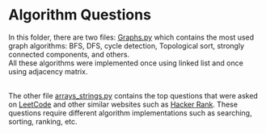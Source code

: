# Algorithm Questions

In this folder, there are two files: [Graphs.py](https://github.com/Gharibim/Algorithms_Data_Structures/blob/master/Algorithms/Code/graphs.py) which contains the most used graph algorithms: BFS, DFS, cycle detection, Topological sort, strongly connected components, and others.</br>
All these algorithms were implemented once using linked list and once using adjacency matrix.</br></br>

The other file [arrays_strings.py](https://github.com/Gharibim/Algorithms_Data_Structures/blob/master/Algorithms/Code/arrays_strings.py) contains the top questions that were asked on [LeetCode](https://leetcode.com/) and other similar websites such as [Hacker Rank](https://www.hackerrank.com/). These questions require different algorithm implementations such as searching, sorting, ranking, etc. 
